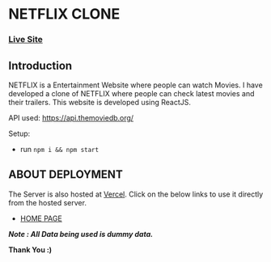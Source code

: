 # NETFLIX CLONE

### [Live Site](https://netflix-one.vercel.app/)

## Introduction

NETFLIX is a Entertainment Website where people can watch Movies. I have developed a clone of NETFLIX where people can check latest movies and their trailers. This website is developed using ReactJS.

API used: https://api.themoviedb.org/

Setup:

-   run `npm i && npm start`

## ABOUT DEPLOYMENT

The Server is also hosted at [Vercel](https://vercel.com/dashboard). Click on the below links to use it directly from the hosted server.

-   [HOME PAGE](https://netflix-one.vercel.app/)

**_Note : All Data being used is dummy data._**

**Thank You :)**
